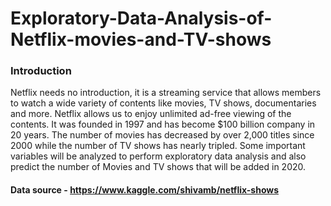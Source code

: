 # Exploratory-Data-Analysis-of-Netflix-movies-and-TV-shows

### Introduction
Netflix needs no introduction, it is a streaming service that allows members to watch a wide variety of contents like movies, TV shows, documentaries and more. Netflix allows us to enjoy unlimited ad-free viewing of the contents. It was founded in 1997 and has become $100 billion company in 20 years. 
The number of movies has decreased by over 2,000 titles since 2000 while the number of TV shows has nearly tripled. 
Some important variables will be analyzed to perform exploratory data analysis and also predict the number of Movies and TV shows that will be added in 2020.

#### Data source - https://www.kaggle.com/shivamb/netflix-shows
